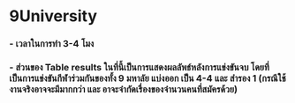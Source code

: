 # 9University

### - เวลาในการทำ 3-4 โมง
### - ส่วนของ Table results ในที่นี้เป็นการแสดงผลลัพธ์หลังการแข่งขันจบ โดยที่เป็นการแข่งขันกีฬาร่วมกันของทั้ง 9 มหาลัย แบ่งออก เป็น 4-4 และ สำรอง 1 (กรณีใช้งานจริงอาจจะมีมากกว่า และ อาจะจำกัดเรื่องของจำนวนคนที่สมัครด้วย)
